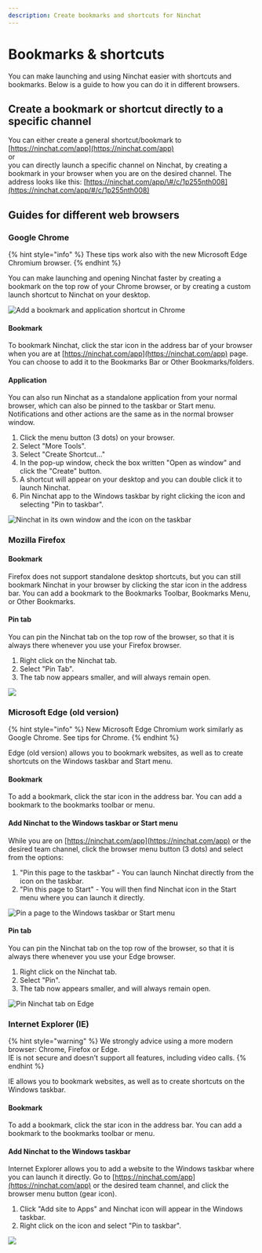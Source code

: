 ```yaml
---
description: Create bookmarks and shortcuts for Ninchat
---
```


# Bookmarks & shortcuts

You can make launching and using Ninchat easier with shortcuts and bookmarks. Below is a guide to how you can do it in different browsers.

## Create a bookmark or shortcut directly to a specific channel

You can either create a general shortcut/bookmark to [https://ninchat.com/app](https://ninchat.com/app)  
or   
you can directly launch a specific channel on Ninchat, by creating a bookmark in your browser when you are on the desired channel. The address looks like this: [https://ninchat.com/app/\#/c/1p255nth008](https://ninchat.com/app/#/c/1p255nth008) 

## Guides for different web browsers

### Google Chrome

{% hint style="info" %}
These tips work also with the new Microsoft Edge Chromium browser.
{% endhint %}

You can make launching and opening Ninchat faster by creating a bookmark on the top row of your Chrome browser, or by creating a custom launch shortcut to Ninchat on your desktop.

![Add a bookmark and application shortcut in Chrome](../.gitbook/assets/chrome-app.png)

#### Bookmark <a id="kirjanmerkki"></a>

To bookmark Ninchat, click the star icon in the address bar of your browser when you are at [https://ninchat.com/app](https://ninchat.com/app) page. You can choose to add it to the Bookmarks Bar or Other Bookmarks/folders.

#### Application <a id="sovelluspikakuvake"></a>

You can also run Ninchat as a standalone application from your normal browser, which can also be pinned to the taskbar or Start menu. Notifications and other actions are the same as in the normal browser window.

1. Click the menu button \(3 dots\) on your browser.
2. Select "More Tools".
3. Select "Create Shortcut..."
4. In the pop-up window, check the box written "Open as window" and click the "Create" button.
5. A shortcut will appear on your desktop and you can double click it to launch Ninchat.
6. Pin Ninchat app to the Windows taskbar by right clicking the icon and selecting "Pin to taskbar".

![Ninchat in its own window and the icon on the taskbar](../.gitbook/assets/taskbar.PNG)

### Mozilla Firefox

#### Bookmark <a id="kirjanmerkin-lisaeaeminen"></a>

Firefox does not support standalone desktop shortcuts, but you can still bookmark Ninchat in your browser by clicking the star icon in the address bar. You can add a bookmark to the Bookmarks Toolbar, Bookmarks Menu, or Other Bookmarks. 

#### Pin tab <a id="vaelilehden-kiinnittaeminen"></a>

You can pin the Ninchat tab on the top row of the browser, so that it is always there whenever you use your Firefox browser. 

1. Right click on the Ninchat tab.
2. Select "Pin Tab".
3. The tab now appears smaller, and will always remain open.

![](../.gitbook/assets/firefox.png)

### Microsoft Edge \(old version\)

{% hint style="info" %}
New Microsoft Edge Chromium work similarly as Google Chrome. See tips for Chrome.
{% endhint %}

Edge \(old version\) allows you to bookmark websites, as well as to create shortcuts on the Windows taskbar and Start menu.

#### Bookmark <a id="kirjanmerkin-lisaeaeminen-1"></a>

To add a bookmark, click the star icon in the address bar. You can add a bookmark to the bookmarks toolbar or menu.

#### Add Ninchat to the Windows taskbar or Start menu <a id="ninchatin-kiinnittaeminen-tehtaevaepalkkiin-tai-kaeynnistae-valikkoon"></a>

While you are on [https://ninchat.com/app](https://ninchat.com/app) or the desired team channel, click the browser menu button \(3 dots\) and select from the options:

1. "Pin this page to the taskbar" - You can launch Ninchat directly from the icon on the taskbar.
2. "Pin this page to Start" - You will then find Ninchat icon in the Start menu where you can launch it directly.

![Pin a page to the Windows taskbar or Start menu](../.gitbook/assets/edge2.png)

#### Pin tab <a id="vaelilehden-kiinnittaeminen-1"></a>

You can pin the Ninchat tab on the top row of the browser, so that it is always there whenever you use your Edge browser. 

1. Right click on the Ninchat tab.
2. Select "Pin".
3. The tab now appears smaller, and will always remain open.

![Pin Ninchat tab on Edge](../.gitbook/assets/edge%20%281%29.png)

### Internet Explorer \(IE\)

{% hint style="warning" %}
We strongly advice using a more modern browser: Chrome, Firefox or Edge.  
IE is not secure and doesn't support all features, including video calls.
{% endhint %}

IE allows you to bookmark websites, as well as to create shortcuts on the Windows taskbar.

#### Bookmark <a id="kirjanmerkin-lisaeaeminen-2"></a>

To add a bookmark, click the star icon in the address bar. You can add a bookmark to the bookmarks toolbar or menu.

#### Add Ninchat to the Windows taskbar <a id="ninchatin-kiinnittaeminen-tehtaevaepalkkiin-tai-kaeynnistae-valikkoon"></a>

Internet Explorer allows you to add a website to the Windows taskbar where you can launch it directly. Go to [https://ninchat.com/app](https://ninchat.com/app) or the desired team channel, and click the browser menu button \(gear icon\).

1. Click "Add site to Apps" and Ninchat icon will appear in the Windows taskbar.
2. Right click on the icon and select "Pin to taskbar".

![](https://blobscdn.gitbook.com/v0/b/gitbook-28427.appspot.com/o/assets%2F-LNV26ZBWc4tpGlvMlCe%2F-LNnhgBvz6Dxy2fsuoId%2F-LNneVbYqo3GctIZnALh%2FIE.png?alt=media&token=87e0523c-852f-4858-990a-a0c34941c391)

